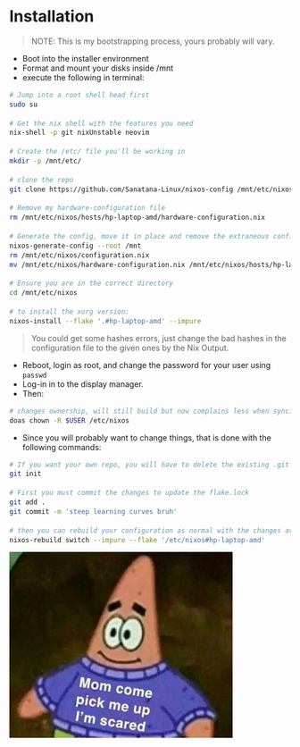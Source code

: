 # Installation

> NOTE: This is my bootstrapping process, yours probably will vary.

- Boot into the installer environment
- Format and mount your disks inside /mnt
- execute the following in terminal:

```sh
# Jump into a root shell head first
sudo su

# Get the nix shell with the features you need
nix-shell -p git nixUnstable neovim

# Create the /etc/ file you'll be working in
mkdir -p /mnt/etc/

# clone the repo
git clone https://github.com/Sanatana-Linux/nixos-config /mnt/etc/nixos

# Remove my hardware-configuration file
rm /mnt/etc/nixos/hosts/hp-laptop-amd/hardware-configuration.nix

# Generate the config, move it in place and remove the extraneous configuration file
nixos-generate-config --root /mnt
rm /mnt/etc/nixos/configuration.nix
mv /mnt/etc/nixos/hardware-configuration.nix /mnt/etc/nixos/hosts/hp-laptop-amd

# Ensure you are in the correct directory
cd /mnt/etc/nixos

# to install the xorg version:
nixos-install --flake '.#hp-laptop-amd' --impure

```

> You could get some hashes errors, just change the bad hashes in the configuration file to the given ones by the Nix Output.

- Reboot, login as root, and change the password for your user using `passwd`
- Log-in in to the display manager.
- Then:

```sh
# changes ownership, will still build but now complains less when syncing with Git
doas chown -R $USER /etc/nixos
```

- Since you will probably want to change things, that is done with the following commands:

```bash
# If you want your own repo, you will have to delete the existing .git and make your own
git init

# First you must commit the changes to update the flake.lock
git add .
git commit -m 'steep learning curves bruh'

# then you can rebuild your configuration as normal with the changes available to the nix store
nixos-rebuild switch --impure --flake '/etc/nixos#hp-laptop-amd'

```

<img src="../.github/assets/patrick-meme.jpg" width="400px" align="center" alt="Patrick Star wearing a shirt about wanting to be picked up by his mother because he is scared. This is to make a light joke at my own and the reader's expense about the overwhelming aspects of the bootstrap process"/>

